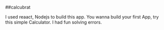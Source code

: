 ##calcubrat

I used reaact, Nodejs to build this app.
You wanna build your first App, try this simple Calculator. 
I had fun solving errors.


